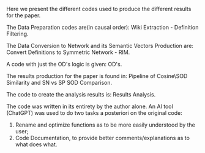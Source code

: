 Here we present the different codes used to produce the different results for the paper.

The Data Preparation codes are(in causal order): Wiki Extraction - Definition Filtering.

The Data Conversion to Network and its Semantic Vectors Production are: Convert Definitions to Symmetric Network - RIM.

A code with just the OD's logic is given: OD's.

The results production for the paper is found in: Pipeline of Cosine\SOD Similarity and SN vs SP SOD Comparison.

The code to create the analysis results is: Results Analysis.

The code was written in its entirety by the author alone. An AI tool (ChatGPT) was used to do two tasks a posteriori on the original code: 
  1) Rename and optimize functions as to be more easily understood by the user; 
  2) Code Documentation, to provide better comments/explanations as to what does what.
